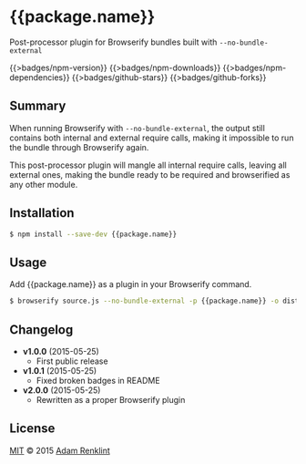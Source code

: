 # {{package.name}}

Post-processor plugin for Browserify bundles built with ```--no-bundle-external```

{{>badges/npm-version}} {{>badges/npm-downloads}} {{>badges/npm-dependencies}} {{>badges/github-stars}} {{>badges/github-forks}}

## Summary

When running Browserify with ```--no-bundle-external```, the output still contains both internal and external require calls, making it impossible to run the bundle through Browserify again.

This post-processor plugin will mangle all internal require calls, leaving all external ones, making the bundle ready to be required and browserified as any other module.

## Installation

```sh
$ npm install --save-dev {{package.name}}
```

## Usage

Add {{package.name}} as a plugin in your Browserify command.

```sh
$ browserify source.js --no-bundle-external -p {{package.name}} -o dist.js
```

## Changelog

- **v1.0.0** (2015-05-25)
  - First public release
- **v1.0.1** (2015-05-25)
  - Fixed broken badges in README
- **v2.0.0** (2015-05-25)
  - Rewritten as a proper Browserify plugin

## License

[MIT](http://en.wikipedia.org/wiki/MIT_License) © 2015 [Adam Renklint](http://adamrenklint.com)
